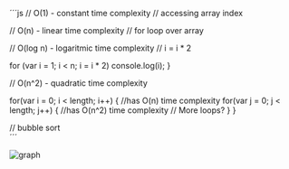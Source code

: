 
´´´js
// O(1) - constant time complexity
// accessing array index    
    
    
// O(n) - linear time complexity
// for loop over array
    
// O(log n) - logaritmic time complexity
// i = i * 2
    
    
for (var i = 1; i < n; i = i * 2)
  console.log(i);
}



// O(n^2) - quadratic time complexity
    
for(var i = 0; i < length; i++) {     //has O(n) time complexity
    for(var j = 0; j < length; j++) { //has O(n^2) time complexity
      // More loops?
    }
}    
    
    
// bubble sort  
´´´

![graph](https://cdn-images-1.medium.com/max/1600/1*_8PfaIyJC7dWJOsKxz47ow.png "Logo Title Text 1")
